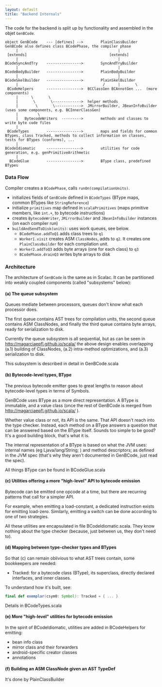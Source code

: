 ```yaml
---
layout: default
title: "Backend Internals"
---
```


The code for the backend is split up by functionality and assembled in the
objet `GenBCode`.

```none
object GenBCode    --- [defines] -->        PlainClassBuilder       GenBCode also defines class BCodePhase, the compiler phase
     |                                              |
 [extends]                                      [extends]
     |                                              |
BCodeSyncAndTry    ---------------->        SyncAndTryBuilder
     |                                              |
BCodeBodyBuilder   ---------------->        PlainBodyBuilder
     |                                              |
BCodeSkelBuilder   ---------------->        PlainSkelBuilder
     |                                       /      |       \
 BCodeHelpers      ---------------->  BCClassGen BCAnnotGen ...  (more components)
     |      \       \
     |       \       \------------->  helper methods
     |        \       \------------>  JMirrorBuilder, JBeanInfoBuilder (uses some components, e.g. BCInnerClassGen)
     |         \
     |   BytecodeWriters  --------->        methods and classes to write byte code files
     |
 BCodeTypes        ---------------->        maps and fields for common BTypes, class Tracked, methods to collect information on classes, tests for BTypes (conforms), ...
     |
BCodeIdiomatic     ---------------->        utilities for code generation, e.g. genPrimitiveArithmetic
     |
  BCodeGlue        ---------------->        BType class, predefined BTypes
```

### Data Flow ###
Compiler creates a `BCodePhase`, calls `runOn(compilationUnits)`.
  * initializes fields of `GenBCode` defined in `BCodeTypes` (BType maps,
    common BTypes like `StringReference`)
  * initialize `primitives` map defined in `scalaPrimitives` (maps primitive
    members, like `int.+`, to bytecode instructions)
  * creates `BytecodeWriter`, `JMirrorBuilder` and `JBeanInfoBuilder` instances
    (on each compiler run)
  * `buildAndSendToDisk(units)`: uses work queues, see below.
    - `BCodePhase.addToQ1` adds class trees to `q1`
    - `Worker1.visit` creates ASM `ClassNodes`, adds to `q2`. It creates one
      `PlainClassBuilder` for each compilation unit.
    - `Worker2.addToQ3` adds byte arrays (one for each class) to `q3`
    - `BCodePhase.drainQ3` writes byte arrays to disk


### Architecture ###
The architecture of `GenBCode` is the same as in Scalac. It can be partitioned
into weakly coupled components (called "subsystems" below):


#### (a) The queue subsystem ####
Queues mediate between processors, queues don't know what each processor does.

The first queue contains AST trees for compilation units, the second queue
contains ASM ClassNodes, and finally the third queue contains byte arrays,
ready for serialization to disk.

Currently the queue subsystem is all sequential, but as can be seen in
http://magarciaepfl.github.io/scala/ the above design enables overlapping (a.1)
building of ClassNodes, (a.2) intra-method optimizations, and (a.3)
serialization to disk.

This subsystem is described in detail in GenBCode.scala

#### (b) Bytecode-level types, BType ####
The previous bytecode emitter goes to great lengths to reason about
bytecode-level types in terms of Symbols.

GenBCode uses BType as a more direct representation. A BType is immutable, and
a value class (once the rest of GenBCode is merged from
http://magarciaepfl.github.io/scala/ ).

Whether value class or not, its API is the same. That API doesn't reach into
the type checker. Instead, each method on a BType answers a question that can
be answered based on the BType itself. Sounds too simple to be good? It's a
good building block, that's what it is.

The internal representation of a BType is based on what the JVM uses: internal
names (eg Ljava/lang/String; ) and method descriptors; as defined in the JVM
spec (that's why they aren't documented in GenBCode, just read the spec).

All things BType can be found in BCodeGlue.scala

#### (c) Utilities offering a more "high-level" API to bytecode emission ####
Bytecode can be emitted one opcode at a time, but there are recurring patterns
that call for a simpler API.

For example, when emitting a load-constant, a dedicated instruction exists for
emitting load-zero. Similarly, emitting a switch can be done according to one
of two strategies.

All these utilities are encapsulated in file BCodeIdiomatic.scala. They know
nothing about the type checker (because, just between us, they don't need to).

#### (d) Mapping between type-checker types and BTypes ####
So that (c) can remain oblivious to what AST trees contain, some bookkeepers
are needed:

  - Tracked: for a bytecode class (BType), its superclass, directly declared
    interfaces, and inner classes.

To understand how it's built, see:

```scala
final def exemplar(csym0: Symbol): Tracked = { ... }
```

Details in BCodeTypes.scala

#### (e) More "high-level" utilities for bytecode emission ####
In the spirit of BCodeIdiomatic, utilities are added in BCodeHelpers for
emitting:

- bean info class
- mirror class and their forwarders
- android-specific creator classes
- annotations


#### (f) Building an ASM ClassNode given an AST TypeDef ####
It's done by PlainClassBuilder
